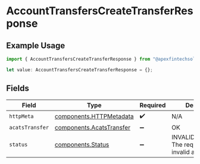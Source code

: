 # AccountTransfersCreateTransferResponse

## Example Usage

```typescript
import { AccountTransfersCreateTransferResponse } from "@apexfintechsolutions/ascend-sdk/models/operations";

let value: AccountTransfersCreateTransferResponse = {};
```

## Fields

| Field                                                                | Type                                                                 | Required                                                             | Description                                                          |
| -------------------------------------------------------------------- | -------------------------------------------------------------------- | -------------------------------------------------------------------- | -------------------------------------------------------------------- |
| `httpMeta`                                                           | [components.HTTPMetadata](../../models/components/httpmetadata.md)   | :heavy_check_mark:                                                   | N/A                                                                  |
| `acatsTransfer`                                                      | [components.AcatsTransfer](../../models/components/acatstransfer.md) | :heavy_minus_sign:                                                   | OK                                                                   |
| `status`                                                             | [components.Status](../../models/components/status.md)               | :heavy_minus_sign:                                                   | INVALID_ARGUMENT: The request has an invalid argument.               |